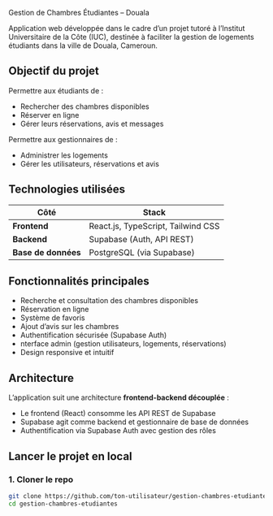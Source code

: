  Gestion de Chambres Étudiantes – Douala 

Application web développée dans le cadre d’un projet tutoré à l’Institut Universitaire de la Côte (IUC), destinée à faciliter la gestion de logements étudiants dans la ville de Douala, Cameroun.

## Objectif du projet

Permettre aux étudiants de :
- Rechercher des chambres disponibles
- Réserver en ligne
- Gérer leurs réservations, avis et messages

Permettre aux gestionnaires de :
- Administrer les logements
- Gérer les utilisateurs, réservations et avis

## Technologies utilisées

| Côté       | Stack                      |
|------------|----------------------------|
| **Frontend** | React.js, TypeScript, Tailwind CSS |
| **Backend**  | Supabase (Auth, API REST) |
| **Base de données** | PostgreSQL (via Supabase) |


## Fonctionnalités principales

- Recherche et consultation des chambres disponibles
- Réservation en ligne
- Système de favoris
- Ajout d’avis sur les chambres
- Authentification sécurisée (Supabase Auth)
- nterface admin (gestion utilisateurs, logements, réservations)
- Design responsive et intuitif

## Architecture

L’application suit une architecture **frontend-backend découplée** :

- Le frontend (React) consomme les API REST de Supabase
- Supabase agit comme backend et gestionnaire de base de données
- Authentification via Supabase Auth avec gestion des rôles

## Lancer le projet en local

### 1. Cloner le repo
```bash
git clone https://github.com/ton-utilisateur/gestion-chambres-etudiantes.git
cd gestion-chambres-etudiantes
